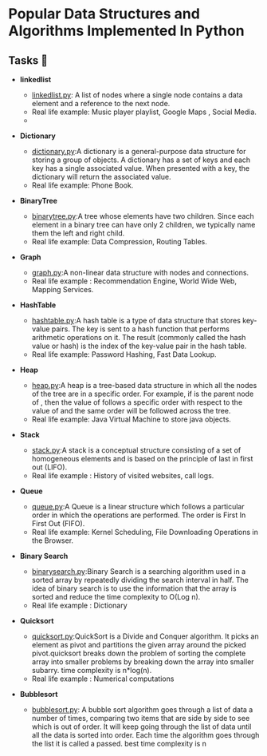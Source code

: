 # Popular Data Structures and Algorithms Implemented In Python 

## Tasks :page_with_curl:
* **linkedlist**
  * [linkedlist.py](linkedlist.py): A list of nodes where a single node contains a data element and a reference to the next node.
  * Real life example: Music player playlist, Google Maps , Social Media.
  * 
  
* **Dictionary**
  * [dictionary.py](dictionary.py):A dictionary is a general-purpose data structure for storing a group of objects. A dictionary has a set of keys and each key has a single associated value. When presented with a key, the dictionary will return the associated value.
  * Real life example: Phone Book.
  
* **BinaryTree**
  * [binarytree.py](binarytree.py):A tree whose elements have two children. Since each element in a binary tree can have only 2 children, we typically name them the left and right child.
  * Real life example: Data Compression, Routing Tables.
  
* **Graph**
  * [graph.py](graph.py):A non-linear data structure with nodes and connections.
  *  Real life example : Recommendation Engine, World Wide Web, Mapping Services.

* **HashTable**
  * [hashtable.py](hashtable.py):A hash table is a type of data structure that stores key-value pairs. The key is sent to a hash function that performs arithmetic operations on it. The result (commonly called the hash value or hash) is the index of the key-value pair in the hash table.
  *  Real life example: Password Hashing, Fast Data Lookup.
  
* **Heap**
  * [heap.py](heap.py):A heap is a tree-based data structure in which all the nodes of the tree are in a specific order. For example, if is the parent node of , then the value of follows a specific order with respect to the value of and the same order will be followed across the tree.
  *  Real life example: Java Virtual Machine to store java objects.
  
* **Stack**
  * [stack.py](stack.py):A stack is a conceptual structure consisting of a set of homogeneous elements and is based on the principle of last in first out (LIFO).
  *  Real life example : History of visited websites, call logs.

* **Queue**
  * [queue.py](queue.py):A Queue is a linear structure which follows a particular order in which the operations are performed. The order is First In First Out (FIFO).
  *  Real life example: Kernel Scheduling, File Downloading Operations in the Browser.


* **Binary Search**
  * [binarysearch.py](binarysearch.py):Binary Search is a searching algorithm used in a sorted array by repeatedly dividing the search interval in half. The idea of binary search is to use the information that the array is sorted and reduce the time complexity to O(Log n). 
  *  Real life example : Dictionary



* **Quicksort**
  * [quicksort.py](quicksort.py):QuickSort is a Divide and Conquer algorithm. It picks an element as pivot and partitions the given array around the picked pivot.quicksort breaks down the problem of sorting the complete array into  smaller problems  by breaking down the array into smaller subarry. time complexity is n*log(n).
  * Real life example : Numerical computations

* **Bubblesort**
  * [bubblesort.py](bubblesort.py): A bubble sort algorithm goes through a list of data a number of times, comparing two items that are side by side to see which is out of order. It will keep going through the list of data until all the data is sorted into order. Each time the algorithm goes through the list it is called a passed. best time complexity is n 
